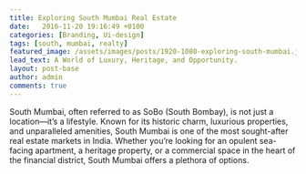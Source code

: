 ```yaml
---
title: Exploring South Mumbai Real Estate
date:   2016-11-20 19:16:49 +0100
categories: [Branding, Ui-design]
tags: [south, mumbai, realty]
featured_image: /assets/images/posts/1920-1080-exploring-south-mumbai.jpg
lead_text: A World of Luxury, Heritage, and Opportunity.
layout: post-base
author: admin
comments: true
---
```



South Mumbai, often referred to as SoBo (South Bombay), is not just a location—it’s a lifestyle. Known for its historic charm, luxurious properties, and unparalleled amenities, South Mumbai is one of the most sought-after real estate markets in India. Whether you’re looking for an opulent sea-facing apartment, a heritage property, or a commercial space in the heart of the financial district, South Mumbai offers a plethora of options.